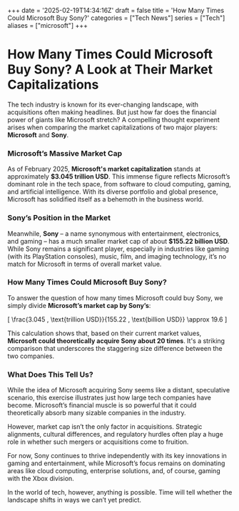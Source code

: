 +++
date = '2025-02-19T14:34:16Z'
draft = false
title = 'How Many Times Could Microsoft Buy Sony?'
categories = ["Tech News"]
series = ["Tech"]
aliases = ["microsoft"]
+++
# How Many Times Could Microsoft Buy Sony? A Look at Their Market Capitalizations

The tech industry is known for its ever-changing landscape, with acquisitions often making headlines. But just how far does the financial power of giants like Microsoft stretch? A compelling thought experiment arises when comparing the market capitalizations of two major players: **Microsoft** and **Sony**.

### Microsoft’s Massive Market Cap

As of February 2025, **Microsoft's market capitalization** stands at approximately **$3.045 trillion USD**. This immense figure reflects Microsoft’s dominant role in the tech space, from software to cloud computing, gaming, and artificial intelligence. With its diverse portfolio and global presence, Microsoft has solidified itself as a behemoth in the business world.

### Sony’s Position in the Market

Meanwhile, **Sony** – a name synonymous with entertainment, electronics, and gaming – has a much smaller market cap of about **$155.22 billion USD**. While Sony remains a significant player, especially in industries like gaming (with its PlayStation consoles), music, film, and imaging technology, it’s no match for Microsoft in terms of overall market value.

### How Many Times Could Microsoft Buy Sony?

To answer the question of how many times Microsoft could buy Sony, we simply divide **Microsoft’s market cap by Sony’s**:

\[
\frac{3.045 \, \text{trillion USD}}{155.22 \, \text{billion USD}} \approx 19.6
\]

This calculation shows that, based on their current market values, **Microsoft could theoretically acquire Sony about 20 times**. It's a striking comparison that underscores the staggering size difference between the two companies. 

### What Does This Tell Us?

While the idea of Microsoft acquiring Sony seems like a distant, speculative scenario, this exercise illustrates just how large tech companies have become. Microsoft’s financial muscle is so powerful that it could theoretically absorb many sizable companies in the industry.

However, market cap isn’t the only factor in acquisitions. Strategic alignments, cultural differences, and regulatory hurdles often play a huge role in whether such mergers or acquisitions come to fruition. 

For now, Sony continues to thrive independently with its key innovations in gaming and entertainment, while Microsoft’s focus remains on dominating areas like cloud computing, enterprise solutions, and, of course, gaming with the Xbox division. 

In the world of tech, however, anything is possible. Time will tell whether the landscape shifts in ways we can’t yet predict.
